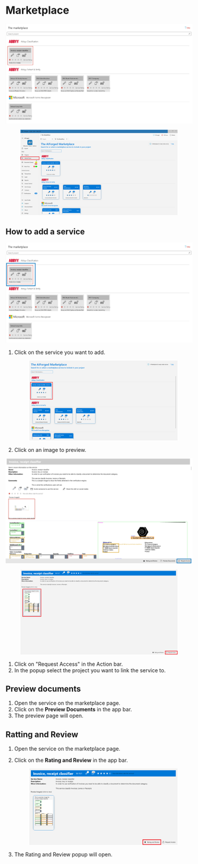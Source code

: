 # Marketplace

![](<assets/image (55) (1).png>)

<figure><img src=".gitbook/assets/image (18) (1).png" alt=""><figcaption></figcaption></figure>

## How to add a service

![](<assets/image (18) (1).png>)

1.  Click on the service you want to add.

    <figure><img src=".gitbook/assets/image (4) (1).png" alt=""><figcaption></figcaption></figure>
2. Click on an image to preview.

![](<assets/image (2) (1).png>)

<figure><img src=".gitbook/assets/image (16) (1).png" alt=""><figcaption></figcaption></figure>

1. Click on "Request Access" in the Action bar.
2. In the popup select the project you want to link the service to.

## Preview documents

1. Open the service on the marketplace page.
2. Click on the **Preview Documents** in the app bar.
3. The preview page will open.

## Ratting and Review

1. Open the service on the marketplace page.
2.  Click on the **Rating and Review** in the app bar.

    <figure><img src=".gitbook/assets/image (9) (1).png" alt=""><figcaption></figcaption></figure>
3. The Rating and Review popup will open.

